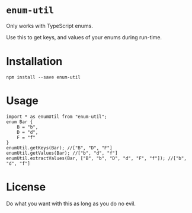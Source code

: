 # `enum-util`

Only works with TypeScript enums.

Use this to get keys, and values of your enums during run-time.

# Installation

`npm install --save enum-util`

# Usage

```
import * as enumUtil from "enum-util";
enum Bar {
    B = "b",
    D = "d",
    F = "f"
}
enumUtil.getKeys(Bar); //["B", "D", "F"]
enumUtil.getValues(Bar); //["b", "d", "f"]
enumUtil.extractValues(Bar, ["B", "b", "D", "d", "F", "f"]); //["b", "d", "f"]
```

# License

Do what you want with this as long as you do no evil.
